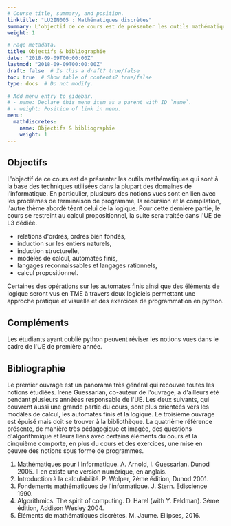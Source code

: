 ```yaml
---
# Course title, summary, and position.
linktitle: "LU2IN005 : Mathématiques discrètes"
summary: L'objectif de ce cours est de présenter les outils mathématiques qui sont à la base des techniques utilisées dans la plupart des domaines de l'informatique.
weight: 1

# Page metadata.
title: Objectifs & bibliographie
date: "2018-09-09T00:00:00Z"
lastmod: "2018-09-09T00:00:00Z"
draft: false  # Is this a draft? true/false
toc: true  # Show table of contents? true/false
type: docs  # Do not modify.

# Add menu entry to sidebar.
# - name: Declare this menu item as a parent with ID `name`.
# - weight: Position of link in menu.
menu:
  mathdiscretes:
    name: Objectifs & bibliographie
    weight: 1
---
```


## Objectifs

L'objectif de ce cours est de présenter les outils mathématiques qui sont à la base des techniques utilisées dans la plupart des domaines de l'informatique. En particulier, plusieurs des notions vues sont en lien avec les problèmes de terminaison de programme, la récursion et la compilation, l'autre thème abordé téant celui de la logique. Pour cette dernière partie, le cours se restreint au calcul propositionnel, la suite sera traitée dans l'UE de L3 dédiée.

* relations d'ordres, ordres bien fondés,
* induction sur les entiers naturels,
* induction structurelle,
* modèles de calcul, automates finis,
* langages reconnaissables et langages rationnels,
* calcul propositionnel.

Certaines des opérations sur les automates finis ainsi que des éléments de logique seront vus en TME à travers deux logiciels permettant une approche pratique et visuelle et des exercices de programmation en python.

## Compléments

Les étudiants ayant oublié python peuvent réviser les notions vues dans le cadre de l'UE de première année.

## Bibliographie

Le premier ouvrage est un panorama très général qui recouvre toutes les notions étudiées. Irène Guessarian, co-auteur de l'ouvrage, a d'ailleurs été pendant plusieurs annéées responsable de l'UE. Les deux suivants, qui couvrent aussi une grande partie du cours, sont plus orientéés vers les modàles de calcul, les automates finis et la logique. Le troisième ouvrage est épuisé mais doit se trouver à la bibliothèque. La quatrième référence présente, de manière très pédagogique et imagée, des questions d'algorithmique et leurs liens avec certains éléments du cours et la cinquième comporte, en plus du cours et des exercices, une mise en oeuvre des notions sous forme de programmes.

1. Mathématiques pour l'Informatique. A. Arnold, I. Guessarian. Dunod 2005. Il en existe une version numérique, en anglais.
2. Introduction à la calculabilité. P. Wolper, 2ème édition, Dunod 2001.
3. Fondements mathématiques de l'informatique. J. Stern. Ediscience 1990.
4. Algorithmics. The spirit of computing. D. Harel (with Y. Feldman). 3ème édition, Addison Wesley 2004.
5. Éléments de mathématiques discrètes. M. Jaume. Ellipses, 2016.

